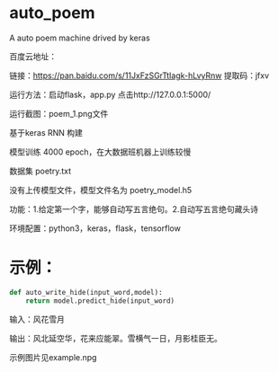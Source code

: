 # auto_poem
A auto poem machine drived by keras

百度云地址：


链接：https://pan.baidu.com/s/11JxFzSGrTtIagk-hLvyRnw 
提取码：jfxv 

运行方法：启动flask，app.py 点击http://127.0.0.1:5000/

运行截图：poem_1.png文件

基于keras RNN 构建

模型训练 4000 epoch，在大数据班机器上训练较慢

数据集 poetry.txt

没有上传模型文件，模型文件名为  poetry_model.h5

功能：1.给定第一个字，能够自动写五言绝句。2.自动写五言绝句藏头诗

环境配置：python3，keras，flask，tensorflow



# 示例：



```python
def auto_write_hide(input_word,model):
    return model.predict_hide(input_word)
```





输入：风花雪月

输出：风北延空华，花来应能翠。雪横气一日，月影桂臣无。



示例图片见example.npg



